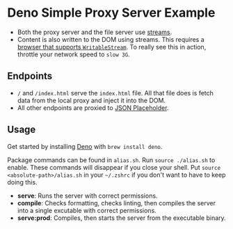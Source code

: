 # Deno Simple Proxy Server Example

- Both the proxy server and the file server use
  [streams](https://deno.land/std@0.119.0/streams).
- Content is also written to the DOM using streams. This requires a
  [browser that supports `WritableStream`](https://caniuse.com/?search=writable%20stream).
  To really see this in action, throttle your network speed to `slow 3G`.

## Endpoints

- `/` and `/index.html` serve the `index.html` file. All that file does is fetch
  data from the local proxy and inject it into the DOM.
- All other endpoints are proxied to
  [JSON Placeholder](https://jsonplaceholder.typicode.com).

## Usage

Get started by installing [Deno](https://deno.land/#installation) with
`brew install deno`.

Package commands can be found in `alias.sh`. Run `source ./alias.sh` to enable.
These commands will disappear if you close your shell. Put
`source <absolute-path>/alias.sh` in your `~/.zshrc` if you don't want to have
to keep doing this.

- **serve**: Runs the server with correct permissions.
- **compile**: Checks formatting, checks linting, then compiles the server into
  a single excutable with correct permissions.
- **serve:prod**: Compiles, then starts the server from the executable binary.
